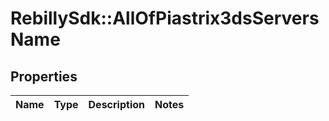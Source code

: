 # RebillySdk::AllOfPiastrix3dsServersName

## Properties
Name | Type | Description | Notes
------------ | ------------- | ------------- | -------------

